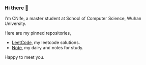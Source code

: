 ### Hi there 👋

I'm CNife, a master student at School of Computer Science, Wuhan University.

Here are my pinned repositories, 

- [LeetCode](https://github.com/CNife/leetcode), my leetcode solutions.
- [Note](https://github.com/CNife/Note), my dairy and notes for study.

Happy to meet you.
